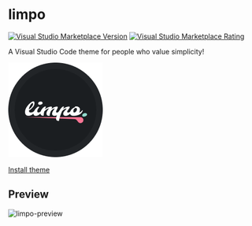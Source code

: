# limpo

<p>
<a href="https://marketplace.visualstudio.com/items?itemName=zieu.limpo" target="__blank"><img src="https://img.shields.io/visual-studio-marketplace/v/zieu.limpo" alt="Visual Studio Marketplace Version" /></a>
<a href="https://marketplace.visualstudio.com/items?itemName=zieu.limpo"><img src="https://img.shields.io/visual-studio-marketplace/r/zieu.limpo" alt="Visual Studio Marketplace Rating" /></a>
</p>

A Visual Studio Code theme for people who value simplicity!

<img src="./icon.png" alt="limpo logo" />

[Install theme](https://marketplace.visualstudio.com/items?itemName=zieu.limpo)

## Preview

![limpo-preview](https://user-images.githubusercontent.com/51776685/172439021-5cea036f-c7eb-4b62-bc8e-0f7f75791b56.png)
